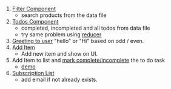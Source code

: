 1. [Filter Component](https://codesandbox.io/s/brand-filter-component-t0xdex?file=/src/App.js)
    - search products from the data file
2. [Todos Component](https://codesandbox.io/s/todos-componentt-2tm9bc?file=/src/App.js)
    - completed, incompleted and all todos from data file
    - try same problem using [reducer](https://codesandbox.io/s/floral-bird-dh5ism?file=/src/Todo.jsx)
3. [Greeting to user](https://codesandbox.io/s/twilight-violet-gkjk1k?file=/src/Solution.js) "hello" or "Hi" based on odd / even.
4. [Add Item](https://codesandbox.io/s/add-new-item-etumio?file=/src/App.js)
    - Add new item and show on UI.
5.  Add Item to list and [mark complete/incomplete](https://codesandbox.io/s/mark-complte-incomplete-todo-m3jouu?file=/src/App.js)
    the to do task 
    - [demo](https://9j0nht.csb.app/)
6.  [Subscription List]()
    - add email if not already exists.
